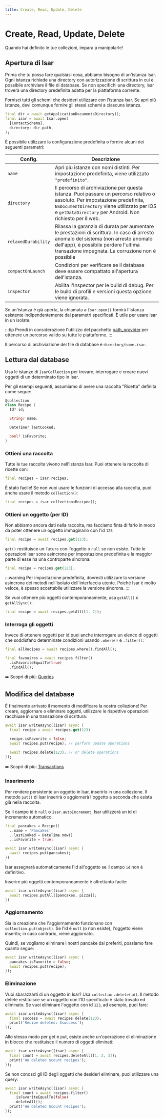 ```yaml
---
title: Create, Read, Update, Delete
---
```


# Create, Read, Update, Delete

Quando hai definito le tue collezioni, impara a manipolarle!

## Apertura di Isar

Prima che tu possa fare qualsiasi cosa, abbiamo bisogno di un'istanza Isar. Ogni istanza richiede una directory con autorizzazione di scrittura in cui è possibile archiviare il file di database. Se non specifichi una directory, Isar troverà una directory predefinita adatta per la piattaforma corrente.

Fornisci tutti gli schemi che desideri utilizzare con l'istanza Isar. Se apri più istanze, devi comunque fornire gli stessi schemi a ciascuna istanza.

```dart
final dir = await getApplicationDocumentsDirectory();
final isar = await Isar.open(
  [ContactSchema],
  directory: dir.path,
);
```

È possibile utilizzare la configurazione predefinita o fornire alcuni dei seguenti parametri:

| Config. |  Descrizione |
| -------| -------------|
| `name` | Apri più istanze con nomi distinti. Per impostazione predefinita, viene utilizzato `"predefinito"`. |
| `directory` | Il percorso di archiviazione per questa istanza. Puoi passare un percorso relativo o assoluto. Per impostazione predefinita, `NSDocumentDirectory` viene utilizzato per iOS e `getDataDirectory` per Android. Non richiesto per il web. |
| `relaxedDurability` | Rilassa la garanzia di durata per aumentare le prestazioni di scrittura. In caso di arresto anomalo del sistema (non arresto anomalo dell'app), è possibile perdere l'ultima transazione impegnata. La corruzione non è possibile |
| `compactOnLaunch` | Condizioni per verificare se il database deve essere compattato all'apertura dell'istanza. |
| `inspector` | Abilita l'Inspector per le build di debug. Per le build di profili e versioni questa opzione viene ignorata. |

Se un'istanza è già aperta, la chiamata a `Isar.open()` fornirà l'istanza esistente indipendentemente dai parametri specificati. È utile per usare Isar in un isolate.

:::tip
Prendi in considerazione l'utilizzo del pacchetto [path_provider](https://pub.dev/packages/path_provider) per ottenere un percorso valido su tutte le piattaforme.
:::

Il percorso di archiviazione del file di database è `directory/name.isar`.

## Lettura dal database

Usa le istanze di `IsarCollection` per trovare, interrogare e creare nuovi oggetti di un determinato tipo in Isar.

Per gli esempi seguenti, assumiamo di avere una raccolta "Ricetta" definita come segue:

```dart
@collection
class Recipe {
  Id? id;

  String? name;

  DateTime? lastCooked;

  bool? isFavorite;
}
```

### Ottieni una raccolta

Tutte le tue raccolte vivono nell'istanza Isar. Puoi ottenere la raccolta di ricette con:

```dart
final recipes = isar.recipes;
```

È stato facile! Se non vuoi usare le funzioni di accesso alla raccolta, puoi anche usare il metodo `collection()`:

```dart
final recipes = isar.collection<Recipe>();
```

### Ottieni un oggetto (per ID)

Non abbiamo ancora dati nella raccolta, ma facciamo finta di farlo in modo da poter ottenere un oggetto immaginario con l'id `123`

```dart
final recipe = await recipes.get(123);
```

`get()` restituisce un `Future` con l'oggetto o `null` se non esiste. Tutte le operazioni Isar sono asincrone per impostazione predefinita e la maggior parte di esse ha una controparte sincrona:

```dart
final recipe = recipes.get(123);
```

:::warning
Per impostazione predefinita, dovresti utilizzare la versione asincrona dei metodi nell'isolato dell'interfaccia utente. Poiché Isar è molto veloce, è spesso accettabile utilizzare la versione sincrona.
:::

Se vuoi ottenere più oggetti contemporaneamente, usa `getAll()` o `getAllSync()`:

```dart
final recipe = await recipes.getAll([1, 2]);
```

### Interroga gli oggetti

Invece di ottenere oggetti per id puoi anche interrogare un elenco di oggetti che soddisfano determinate condizioni usando `.where()` e `.filter()`:

```dart
final allRecipes = await recipes.where().findAll();

final favouires = await recipes.filter()
  .isFavoriteEqualTo(true)
  .findAll();
```

➡️ Scopri di più: [Queries](queries)

## Modifica del database

È finalmente arrivato il momento di modificare la nostra collezione! Per creare, aggiornare o eliminare oggetti, utilizzare le rispettive operazioni racchiuse in una transazione di scrittura:

```dart
await isar.writeAsync((isar) async {
  final recipe = await recipes.get(123)

  recipe.isFavorite = false;
  await recipes.put(recipe); // perform update operations

  await recipes.delete(123); // or delete operations
});
```

➡️ Scopri di più: [Transactions](transactions)

### Inserimento

Per rendere persistente un oggetto in Isar, inserirlo in una collezione. Il metodo `put()` di Isar inserirà o aggiornerà l'oggetto a seconda che esista già nella raccolta.

Se il campo id è `null` o `Isar.autoIncrement`, Isar utilizzerà un id di incremento automatico.

```dart
final pancakes = Recipe()
  ..name = 'Pancakes'
  ..lastCooked = DateTime.now()
  ..isFavorite = true;

await isar.writeAsync((isar) async {
  await recipes.put(pancakes);
})
```

Isar assegnerà automaticamente l'id all'oggetto se il campo `id` non è definitivo.

Inserire più oggetti contemporaneamente è altrettanto facile:

```dart
await isar.writeAsync((isar) async {
  await recipes.putAll([pancakes, pizza]);
})
```

### Aggiornamento

Sia la creazione che l'aggiornamento funzionano con `collection.put(object)`. Se l'id è `null` (o non esiste), l'oggetto viene inserito; in caso contrario, viene aggiornato.

Quindi, se vogliamo eliminare i nostri pancake dai preferiti, possiamo fare quanto segue:

```dart
await isar.writeAsync((isar) async {
  pancakes.isFavorite = false;
  await recipes.put(recipe);
});
```

### Eliminazione

Vuoi sbarazzarti di un oggetto in Isar? Usa `collection.delete(id)`. Il metodo delete restituisce se un oggetto con l'ID specificato è stato trovato ed eliminato. Se vuoi eliminare l'oggetto con id `123`, ad esempio, puoi fare:

```dart
await isar.writeAsync((isar) async {
  final success = await recipes.delete(123);
  print('Recipe deleted: $success');
});
```

Allo stesso modo per get e put, esiste anche un'operazione di eliminazione in blocco che restituisce il numero di oggetti eliminati:

```dart
await isar.writeAsync((isar) async {
  final count = await recipes.deleteAll([1, 2, 3]);
  print('We deleted $count recipes');
});
```

Se non conosci gli ID degli oggetti che desideri eliminare, puoi utilizzare una query:

```dart
await isar.writeAsync((isar) async {
  final count = await recipes.filter()
    .isFavoriteEqualTo(false)
    .deleteAll();
  print('We deleted $count recipes');
});
```
